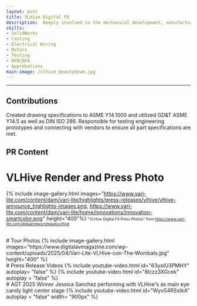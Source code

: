 ```yaml
---
layout: post
title: VLHive Digital FX
description:  Deeply involved in the mechanical development, manufacturing planning, and approbations of this next-generation luminaire. Named inventor on a patent-pending technology from this project.
skills: 
- SolidWorks
- Casting
- Electrical Wiring
- Motors
- Testing
- DFM/DFA
- Approbations
main-image: /vlhive_beautybeam.jpg
---
```


---
<!-- # Header 1 
Used for the title (already generated automatically at the top)
## Header 2  
Use this for the header of each section
### Header 3 
Use this to have subsection if needed -->
## Contributions
Created drawing specifications to ASME Y14.1000 and utilized GD&T ASME Y14.5 as well as DIN ISO 286. Responsible for testing engineering prototypes and connecting with vendors to ensure all part specifications are met.





## PR Content <br>


# VLHive Render and Press Photo 
{% include image-gallery.html images="https://www.vari-lite.com/content/dam/vari-lite/highlights/press-releases/vlhive/vlhive-announce_highlights-images.png, https://www.vari-lite.com/content/dam/vari-lite/home/innovations/innovation-smartcolor.png" height="400"%}
<span style="font-size: 10px">"VLHive Digital FX Press Photos" from https://www.vari-lite.com/global/news/releases/vlhive
<!-- You can put in multiple entries. All images will be at a fixed height in the same row. With smaller window, they will switch to columns.  -->
<br>
# Tour Photos
{% include image-gallery.html images="https://www.digitalavmagazine.com/wp-content/uploads/2025/04/Vari-Lite-VLHive-con-The-Wombats.jpg" height="400" %} 
<!-- place the images in project folder/images then update the file path. -->  

<br>
# Press Release Videos
<!-- ##The second video has the autoplay on. copy and paste the 11-digit id found in the url link. <br>
*Example* : https://www.youtube.com/watch?v={**MhVw-MHGv4s**}&ab_channel=engineerguy -->
{% include youtube-video.html id="63yoIU3PMHY" autoplay= "false" %}
{% include youtube-video.html id="8lczz3XGcek" autoplay = "false" %}

<!-- you can also set up custom size by specifying the width (the aspect ratio has been set to 16/9). The default size is 560 pixels x 315 pixels.  

The width of the video below. Regardless of initial width, all the videos is responsive and will fit within the smaller screen. -->
<br>
# AGT 2025 Winner Jessica Sanchez performing with VLHive's as main eye candy light center stage
{% include youtube-video.html id="WyvS4RSstkA" autoplay = "false" width= "900px" %}  

<br>

<!--
## Adding a hozontal line
---

## Starting a new line
leave two spaces "  " at the end or enter <br>

## Adding bold text
this is how you input **bold text**

## Adding italic text
Italicized text is the *cat's meow*.

## Adding ordered list
1. First item
2. Second item
3. Third item
4. Fourth item

## Adding unordered list
- First item
- Second item
- Third item
- Fourth item


```

## Adding external links
[Wikipedia](https://en.wikipedia.org)


## Adding block quote
> A blockquote would look great if you need to highlight something


## Adding table 

| Header 1 | Header 2 |
|----------|----------|
| Row 1, Col 1 | Row 1, Col 2 |
| Row 2, Col 1 | Row 2, Col 2 |
-->
